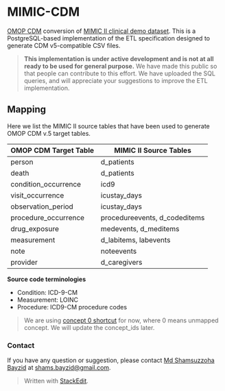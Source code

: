 # MIMIC-CDM
[OMOP CDM](http://omop.org/CDM) conversion of [MIMIC II clinical demo dataset](http://physionet.org/mimic2/demo/).  This is a PostgreSQL-based implementation of the ETL specification designed to generate CDM v5-compatible CSV files.

>  **This implementation is under active development and is not at all ready to be used for general purpose.** We have made this public so that people can contribute to this effort. We have uploaded the SQL queries, and will appreciate your suggestions to improve the ETL implementation.

## Mapping
Here we list the MIMIC II source tables that have been used to generate OMOP CDM v.5 target tables.

| OMOP CDM Target Table     | MIMIC II Source Tables 
| --------|---------
| person  | d_patients
| death | d_patients 
| condition_occurrence | icd9
| visit_occurrence | icustay_days
| observation_period | icustay_days
| procedure_occurrence | procedureevents, d_codeditems
| drug_exposure | medevents, d_meditems
| measurement | d_labitems, labevents
| note | noteevents
| provider | d_caregivers


**Source code terminologies**

* Condition: ICD-9-CM
* Measurement: LOINC
* Procedure: ICD9-CM procedure codes

> We are using [concept 0 shortcut]( http://www.ohdsi.org/web/hermes/#/concept/0) for now, where 0 means unmapped concept. We will update the concept_ids later.

### Contact
If you have any question or suggestion, please contact [Md Shamsuzzoha Bayzid](https://www.cs.utexas.edu/~bayzid/) at shams.bayzid@gmail.com.

> Written with [StackEdit](https://stackedit.io/).
